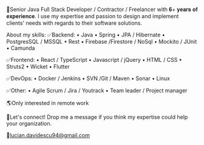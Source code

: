 🚀Senior Java Full Stack Developer / Contractor / Freelancer with 𝟔+ 𝐲𝐞𝐚𝐫𝐬 𝐨𝐟 𝐞𝐱𝐩𝐞𝐫𝐢𝐞𝐧𝐜𝐞. I use my expertise and passion to design and implement clients' needs with regards to their software solutions.

About my skills: ✅Backend: • Java • Spring • JPA / Hibernate • PostgresSQL / MSSQL • Rest • Firebase /Firestore / NoSql • Mockito / JUnit • Camunda

✅Frontend: • React / TypeScript • Javascript / jQuery • HTML / CSS • Struts2 • Wicket • Flutter

✅DevOps: • Docker / Jenkins • SVN /Git / Maven • Sonar • Linux

✅Other: • Agile Scrum / Jira / Youtrack • Team leader / Project manager

🌎Only interested in remote work

🤝Let's connect! Drop me a message if you think my expertise could help your organization.

📧lucian.davidescu94@gmail.com
